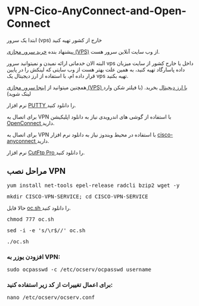 # VPN-Cico-AnyConnect-and-Open-Connect
ابتدا یک سرور (vps) خارج از کشور تهیه کنید

پیشنهاد بنده <a href="https://my.onlineserver.ir/aff.php?aff=414" target="_blank">خرید سرور مجازی (VPS)</a>  از وب سایت آنلاین سرور هست.

البته الان خدماتی ارائه نمیدن و نمیتوانید سرور vps داخل یا خارج کشور از سایت میزبان داده پاسارگاد تهیه کنید،
به همین علت بهتر هست از وب سایتی که لینکش را در پایین قرار داده ام، با استفاده از ارز دیجیتال یک vps تهیه بکنید.

همچنین میتوانید از <a href="https://support.cloudzy.com/aff.php?aff=1557" target="_blank">اینجا سرور مجازی  (VPS) با ارز دیجیتال</a> بخرید. (با فیلتر شکن وارد لینک شوید)

 نرم افزار <a href="https://uploadb.me/direct/cjlbd3c6vuwm/CC_%208.0l.rar.html" target="_blank"> PUTTY </a> را دانلود کنید.
 
 برای اتصال به VPN با استفاده از گوشی های اندرویدی نیاز به دانلود اپلیکیشن <a href="https://uploadb.me/direct/moe8bmhz3weo/OpenConnect.rar.html" target="_blank"> OpenConnect </a> دارید.

برای اتصال به VPN با استفاده در محیط ویندوز نیاز به دانلود نرم افزار <a href="https://uploadb.me/direct/yprmehaqebgp/cisco-anyconnect.rar.html" target="_blank"> cisco-anyconnect </a> دارید.

نرم افزار <a href="https://uploadb.me/direct/yprmehaqebgp/cisco-anyconnect.rar.html" target="_blank"> CutFtp Pro </a> را دانلود کنید.

<h2>مراحل نصب VPN</h2>

<pre>yum install net-tools epel-release radcli bzip2 wget -y</pre>

<pre>mkdir CISCO-VPN-SERVICE; cd CISCO-VPN-SERVICE</pre>

حالا فایل <a href="https://uploadb.me/direct/plxcu80tee8u/oc.sh.html" target="_blank"> oc.sh </a> را دانلود کنید.

<pre>chmod 777 oc.sh</pre>

<pre>sed -i -e 's/\r$//' oc.sh</pre>

<pre>./oc.sh</pre>

<h3>افزودن یوزر به VPN:</h3>


<pre>sudo ocpasswd -c /etc/ocserv/ocpasswd username</pre>

<h3>برای اعمال تغییرات از کد زیر استفاده کنید:</h3> 

<pre>nano /etc/ocserv/ocserv.conf</pre>
